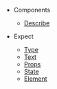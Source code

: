 - Components

  - [Describe](components/Describe.md)

- Expect

  - [Type](expectations/type.md)
  - [Text](expectations/text.md)
  - [Props](expectations/props.md)
  - [State](cover.md)
  - [Element](cover.md)
